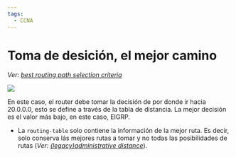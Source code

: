 ```yaml
---
tags:
  - CCNA
---
```

# Toma de desición, el mejor camino
_Ver: [best routing path selection criteria](best%20routing%20path%20selection%20criteria.md)_

![](Screenshot%20from%202023-12-27%2016-57-08.png)

En este caso, el router debe tomar la decisión de por donde ir hacia 20.0.0.0, esto se define a través de la tabla de distancia. La mejor decisión es el valor más bajo, en este caso, EIGRP. 
- La `routing-table` solo contiene la información de la mejor ruta. Es decir, solo conserva lás mejores rutas a tomar y no todas las posibilidades de rutas (_Ver: [(legacy)administrative distance]((legacy)administrative%20distance.md)_).